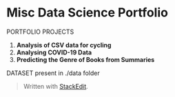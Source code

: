 # Misc Data Science Portfolio

PORTFOLIO PROJECTS
1.  **Analysis of CSV data for cycling**
2.  **Analysing COVID-19 Data**
3.  **Predicting the Genre of Books from Summaries**

DATASET
present in ./data folder


> Written with [StackEdit](https://stackedit.io/).
